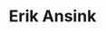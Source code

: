 ---
# Display name
title: Erik Ansink

# Full name (for SEO)
first_name: Erik
last_name: Ansink

# Status emoji
status:
  icon: ☕️

# Is this the primary user of the site?
superuser: true

# Role/position/tagline
role: Advisory Partner @ VU

# Organizations/Affiliations to show in About widget
organizations:
  - name: University of Wageningen
    url: https://wur.nl/

# Short bio (displayed in user profile at end of posts)
bio: Urban planner and international event organizer

# Social Networking
# Need to use another icon? Simply download the SVG icon to your `assets/media/icons/` folder.
profiles:
  - icon: at-symbol
    url: 'mailto:your-email@example.com'
    label: E-mail Me
  - icon: brands/x
    url: https://twitter.com/GetResearchDev
  - icon: brands/instagram
    url: https://www.instagram.com/
  - icon: brands/linkedin
    url: https://www.linkedin.com/
  # Link to a PDF of your resume/CV - upload it to `static/uploads/resume.pdf`
  - icon: academicons/cv
    url: uploads/resume.pdf
    label: Download my resume
  - icon: rss
    url: ./post/index.xml
    label: Subscribe to my blog via RSS feed

# Highlight the author in author lists? (true/false)
highlight_name: true

user_groups: 
  - Advisors

# Author's website URL
website: ""
---